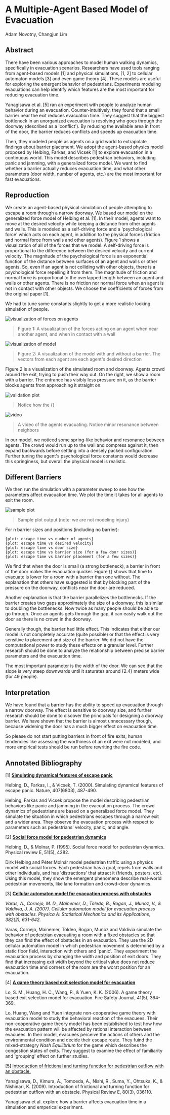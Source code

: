 # A Multiple-Agent Based Model of Evacuation

Adam Novotny, Changjun Lim

## Abstract

There have been various approaches to model human walking dynamics, specifically in evacuation scenarios. Researchers have used tools ranging from agent-based models [1] and physical simulations, [1, 2] to cellular automaton models [3] and even game theory [4]. These models are useful for exploring the emergent behavior of pedestrians. Experiments modeling evacuations can help identify which features are the most important for reducing evacuation time.

Yanagisawa et al. [5] ran an experiment with people to analyze human behavior during an evacuation. Counter-intuitively, they found that a small barrier near the exit reduces evacuation time. They suggest that the biggest bottleneck in an unorganized evacuation is resolving who goes through the doorway (described as a 'conflict'). By reducing the available area in front of the door, the barrier reduces conflicts and speeds up evacuation time.

Then, they modeled people as agents on a grid world to extrapolate findings about barrier placement. We adopt the agent-based physics model proposed by Helbing, Farkas, and Vicsek [1] to explore evacuation in a continuous world. This model describes pedestrian behaviors, including panic and jamming, with a generalized force model. We want to find whether a barrier actually reduces evacuation time, and what other parameters (door width, number of agents, etc.) are the most important for fast evacuations.

## Reproduction

We create an agent-based physical simulation of people attempting to escape a room through a narrow doorway. We based our model on the generalized force model of Helbing et al. [1]. In their model, agents want to move at the desired velocity while keeping a distance from other agents and walls. This is modeled as a self-driving force and a 'psychological force' which acts on each agent, in addition to the physical forces (friction and normal force from walls and other agents). Figure 1 shows a visualization of all of the forces that we model.
A self-driving force is proportional to the difference between the desired velocity and current velocity. The magnitude of the psychological force is an exponential function of the distance between surfaces of an agent and walls or other agents. So, even if an agent is not colliding with other objects, there is a psychological force repelling it from them. The magnitude of friction and normal force is proportional to the overlapped length between an agent and walls or other agents. There is no friction nor normal force when an agent is not in contact with other objects. We choose the coefficients of forces from the original paper [1].

We had to tune some constants slightly to get a more realistic looking simulation of people.


![visualization of forces on agents](media/agent_forces.png)
> Figure 1: A visualization of the forces acting on an agent when near another agent, and when in contact with a wall

![visualization of model](media/rooms_side_by_side.png)
> Figure 2: A visualization of the model with and without a barrier. The vectors from each agent are each agent's desired direction

Figure 2 is a visualization of the simulated room and doorway. Agents crowd around the exit, trying to push their way out. On the right, we show a room with a barrier. The entrance has visibly less pressure on it, as the barrier blocks agents from approaching it straight on.


![validation plot](media/sample_plot_evacuation_vs_desired_velocity.png)
> Notice how the {}

![video](https://i.imgur.com/3LthHPN.gif)
> A video of the agents evacuating. Notice minor resonance between neighbors

In our model, we noticed some spring-like behavior and resonance between agents. The crowd would run up to the wall and compress against it, then expand backwards before settling into a densely packed configuration. Further tuning the agent's psychological force constants would decrease this springiness, but overall the physical model is realistic.


## Different Barriers

We then run the simulation with a parameter sweep to see how the parameters affect evacuation time. We plot the time it takes for all agents to exit the room.

![sample plot](media/sample_plot_evacuation_vs_desired_velocity.png)
> Sample plot output (note: we are not modeling injury)

For n barrier sizes and positions (including no barrier):
```
{plot: escape time vs number of agents}
{plot: escape time vs desired velocity}
{plot: escape time vs door size}
{plot: escape time vs barrier size (for a few door sizes)}
{plot: escape time vs barrier placement (for a few sizes)}
```

We find that when the door is small (a strong bottleneck), a barrier in front of the door makes the evacuation quicker. Figure {} shows that time to evacuate is lower for a room with a barrier than one without. The explanation that others have suggested is that by blocking part of the pressure on the doorway, conflicts near the door are reduced.

Another explanation is that the barrier parallelizes the bottlenecks. If the barrier creates two gaps approximately the size of a doorway, this is similar to doubling the bottlenecks. Now twice as many people should be able to go through. Once an agents gets through the gap, it can easily walk out the door as there is no crowd in the doorway.

Generally though, the barrier had little effect. This indicates that either our model is not completely accurate (quite possible) or that the effect is very sensitive to placement and size of the barrier. We did not have the computational power to study these effects on a granular level. Further research should be done to analyze the relationship between precise barrier parameters and the evacuation time.

The most important parameter is the width of the door. We can see that the slope is very steep downwards until it saturates around {2.4} meters wide (for 49 people).


## Interpretation
We have found that a barrier has the ability to speed up evacuation through a narrow doorway. The effect is sensitive to doorway size, and further research should be done to discover the principals for designing a doorway barrier. We have shown that the barrier is almost unnecessary though, because widening the door has a much bigger effect on evacuation time.

So please do not start putting barriers in front of fire exits; human tendencies like assessing the worthiness of an exit were not modeled, and more empirical tests should be run before rewriting the fire code.


## Annotated Bibliography

[1] [**Simulating dynamical features of escape panic**](https://www.nature.com/nature/journal/v407/n6803/abs/407487a0.html)

Helbing, D., Farkas, I., & Vicsek, T. (2000). Simulating dynamical features of escape panic. Nature, 407(6803), 487-490.

Helbing, Farkas and Vicsek propose the model describing pedestrian behaviors like panic and jamming in the evacuation process. The crowd dynamics of pedestrians are based on a generalized force model. They simulate the situation in which pedestrians escapes through a narrow exit and a wider area. They observe the evacuation process with respect to parameters such as pedestrians' velocity, panic, and angle.

[2] [**Social force model for pedestrian dynamics**](https://arxiv.org/pdf/cond-mat/9805244)

Helbing, D., & Molnar, P. (1995). Social force model for pedestrian dynamics. Physical review E, 51(5), 4282.

Dirk Helbing and Péter Molnár model pedestrian traffic using a physics model with social forces. Each pedestrian has a goal, repels from walls and other individuals, and has 'distractions' that attract it (friends, posters, etc). Using this model, they show the emergent phenomena describe real-world pedestrian movements, like lane formation and crowd-door dynamics.

[3] [**Cellular automaton model for evacuation process with obstacles**](http://www.sciencedirect.com/science/article/pii/S0378437107003676)

_Varas, A., Cornejo, M. D., Mainemer, D., Toledo, B., Rogan, J., Munoz, V., & Valdivia, J. A. (2007). Cellular automaton model for evacuation process with obstacles. Physica A: Statistical Mechanics and its Applications, 382(2), 631-642._

Varas, Cornejo, Mainemer, Toldeo, Rogan, Munoz and Valdivia simulate the behavior of pedestrian evacuating a room with a fixed obstacles so that they can find the effect of obstacles in an evacuation. They use the 2D cellular automation model in which pedestrian movement is determined by a static floor field, interaction with others and 'panic'. They experiment the evacuation process by changing the width and position of exit doors. They find that increasing exit width beyond the critical value does not reduce evacuation time and corners of the room are the worst position for an evacuation.

[4] [**A game theory based exit selection model for evacuation**](http://www.sciencedirect.com/science/article/pii/S037971120600021X)

Lo, S. M., Huang, H. C., Wang, P., & Yuen, K. K. (2006). A game theory based exit selection model for evacuation. Fire Safety Journal, 41(5), 364-369.

Lo, Huang, Wang and Yuen integrate non-cooperative game theory with evacuation model to study the behavioral reaction of the evacuees. Their non-cooperative game theory model has been established to test how how the evacuation pattern will be affected by rational interaction between evacuees. In their model, evacuees perceive the actions of others and the environmental condition and decide their escape route. They fuind the mixed-strategry _Nash Equilibrium_ for the game which describes the congestion states of exits. They suggest to examine the effect of familiarity and 'grouping' effect on further studies.

[5] [Introduction of frictional and turning function for pedestrian outflow with an obstacle.](https://arxiv.org/pdf/0906.0224)

Yanagisawa, D., Kimura, A., Tomoeda, A., Nishi, R., Suma, Y., Ohtsuka, K., & Nishinari, K. (2009). Introduction of frictional and turning function for pedestrian outflow with an obstacle. Physical Review E, 80(3), 036110.

Yanagisawa et al. explore how a barrier affects evacuation time in a simulation and emperical experiment.
